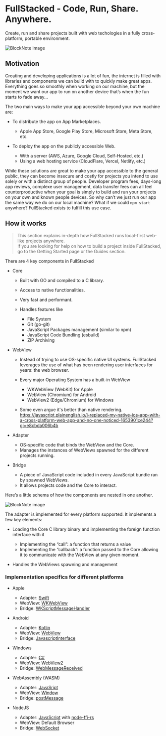 # FullStacked - Code, Run, Share. Anywhere.

Create, run and share projects built with web techologies in a fully cross-platform, portable environment.

![BlockNote image](https://img.fullstacked.org/IMG_0521.jpeg)

## Motivation

Creating and developing applications is a lot of fun, the internet is filled with libraries and components we can build with to quickly make great apps. Everything goes so smoothly when working on our machine, but the moment we want our app to run on another device that’s when the fun starts to fade away...

The two main ways to make your app accessible beyond your own machine are:

*   To distribute the app on App Marketplaces.

    *   Apple App Store, Google Play Store, Microsoft Store, Meta Store, etc.

*   To deploy the app on the publicly accessible Web.

    *   With a server (AWS, Azure, Google Cloud, Self-Hosted, etc.)
    *   Using a web hosting service (CloudFlare, Vercel, Netlify, etc.)

While these solutions are great to make your app accessible to the general public, they can become insecure and costly for projects you intend to use solely or with a distinct group of people. Developer program fees, days-long app reviews, complexe user management, data transfer fees can all feel counterproductive when your goal is simply to build and run your projects on your own and known people devices. So why can’t we just run our app the same way we do on our local machine? What if we could `npm start` anywhere? FullStacked exists to fulfill this use case.

## How it works

> This section explains in-depth how FullStacked runs local-first web-like projects anywhere.\
> If you are looking for help on how to build a project inside FullStacked, go to the Getting Started page or the Guides section.

There are 4 key components in FullStacked

*   Core

    *   Built with GO and compiled to a C library.

    *   Access to native functionalities.

    *   Very fast and performant.

    *   Handles features like

        *   File System
        *   Git (go-git)
        *   JavaScript Packages management (similar to npm)
        *   JavaScript Code Bundling (esbuild)
        *   ZIP Archiving

*   WebView

    *   Instead of trying to use OS-specific native UI systems. FullStacked leverages the use of what has been rendering user interfaces for years: the web browser.

    *   Every major Operating System has a built-in WebView

        *   WKWebView (WebKit) for Apple
        *   WebView (Chromium) for Android
        *   WebView2 (Edge/Chromium) for Windows

    *   Some even argue it's better than native rendering.\
        <https://javascript.plainenglish.io/i-replaced-my-native-ios-app-with-a-cross-platform-web-app-and-no-one-noticed-1653901ce244?gi=e8cbda006b4b>

*   Adapter

    *   OS-specific code that binds the WebView and the Core.
    *   Manages the instances of WebViews spawned for the different projects running.

*   Bridge

    *   A piece of JavaScript code included in every JavaScript bundle ran by spawned WebViews.
    *   It allows projects code and the Core to interact.

Here’s a little schema of how the components are nested in one another.

![BlockNote image](https://img.fullstacked.org/fullstacked-key-components.png)

The adapter is implemented for every platform supported. It implements a few key elements:

*   Loading the Core C library binary and implementing the foreign function interface with it

    *   Implementing the “call”: a function that returns a value
    *   Implementing the “callback”: a function passed to the Core allowing it to communicate with the WebView at any given moment.

*   Handles the WebViews spawning and management

### Implementation specifics for different platforms

*   Apple

    *   Adapter: [Swift](https://developer.apple.com/swift/)
    *   WebView: [WKWebView](https://developer.apple.com/documentation/webkit/wkwebview)
    *   Bridge: [WKScriptMessageHandler](https://developer.apple.com/documentation/webkit/wkscriptmessagehandler)

*   Android

    *   Adapter: [Kotlin](https://kotlinlang.org)
    *   WebView: [WebView](https://developer.android.com/reference/android/webkit/WebView)
    *   Bridge: [JavascriptInterface](https://developer.android.com/reference/android/webkit/JavascriptInterface)

*   Windows

    *   Adapter: [C#](https://learn.microsoft.com/en-us/dotnet/csharp/)
    *   WebView: [WebView2](https://learn.microsoft.com/en-us/microsoft-edge/webview2/webview2-api-reference?tabs=dotnetcsharp)
    *   Bridge: [WebMessageReceived](https://learn.microsoft.com/en-us/dotnet/api/microsoft.web.webview2.winforms.webview2.webmessagereceived?view=webview2-dotnet-1.0.2903.40)

*   WebAssembly (WASM)

    *   Adapter: [JavaSript](https://developer.mozilla.org/en-US/docs/Web/JavaScript)
    *   WebView: [Window](https://developer.mozilla.org/en-US/docs/Web/API/Window)
    *   Bridge: [postMessage](https://developer.mozilla.org/en-US/docs/Web/API/Window/postMessage)

*   NodeJS

    *   Adapter: [JavaScript](https://nodejs.org/en) with [node-ffi-rs](https://github.com/zhangyuang/node-ffi-rs)
    *   WebView: Default Browser
    *   Bridge: [WebSocket](https://www.npmjs.com/package/ws)
